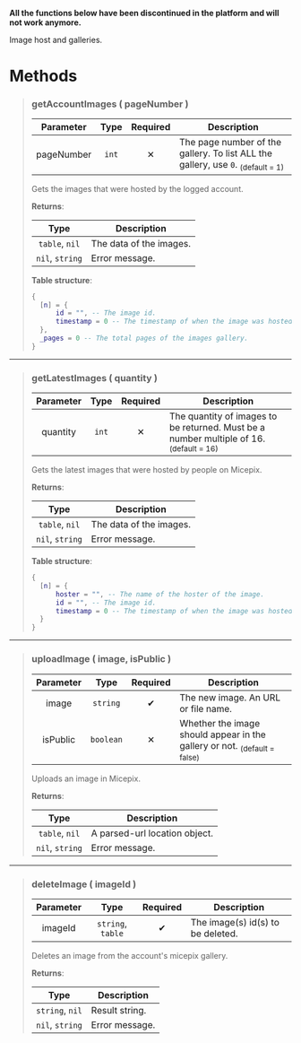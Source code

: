 **All the functions below have been discontinued in the platform and will not work anymore.**

Image host and galleries.
# Methods
>### getAccountImages ( pageNumber )
>| Parameter | Type | Required | Description |
>| :-: | :-: | :-: | - |
>| pageNumber | `int` | ✕ | The page number of the gallery. To list ALL the gallery, use `0`. <sub>(default = 1)</sub> |
>
>Gets the images that were hosted by the logged account.
>
>**Returns**:
>
>| Type | Description |
>| :-: | - |
>| `table`, `nil` | The data of the images. |
>| `nil`, `string` | Error message. |
>
>**Table structure**:
>```Lua
>{
>	[n] = {
>		id = "", -- The image id.
>		timestamp = 0 -- The timestamp of when the image was hosted.
>	},
>	_pages = 0 -- The total pages of the images gallery.
>}
>```
---
>### getLatestImages ( quantity )
>| Parameter | Type | Required | Description |
>| :-: | :-: | :-: | - |
>| quantity | `int` | ✕ | The quantity of images to be returned. Must be a number multiple of 16. <sub>(default = 16)</sub> |
>
>Gets the latest images that were hosted by people on Micepix.
>
>**Returns**:
>
>| Type | Description |
>| :-: | - |
>| `table`, `nil` | The data of the images. |
>| `nil`, `string` | Error message. |
>
>**Table structure**:
>```Lua
>{
>	[n] = {
>		hoster = "", -- The name of the hoster of the image.
>		id = "", -- The image id.
>		timestamp = 0 -- The timestamp of when the image was hosted.
>	}
>}
>```
---
>### uploadImage ( image, isPublic )
>| Parameter | Type | Required | Description |
>| :-: | :-: | :-: | - |
>| image | `string` | ✔ | The new image. An URL or file name. |
>| isPublic | `boolean` | ✕ | Whether the image should appear in the gallery or not. <sub>(default = false)</sub> |
>
>Uploads an image in Micepix.
>
>**Returns**:
>
>| Type | Description |
>| :-: | - |
>| `table`, `nil` | A parsed-url location object. |
>| `nil`, `string` | Error message. |
>
---
>### deleteImage ( imageId )
>| Parameter | Type | Required | Description |
>| :-: | :-: | :-: | - |
>| imageId | `string`, `table` | ✔ | The image(s) id(s) to be deleted. |
>
>Deletes an image from the account's micepix gallery.
>
>**Returns**:
>
>| Type | Description |
>| :-: | - |
>| `string`, `nil` | Result string. |
>| `nil`, `string` | Error message. |
>